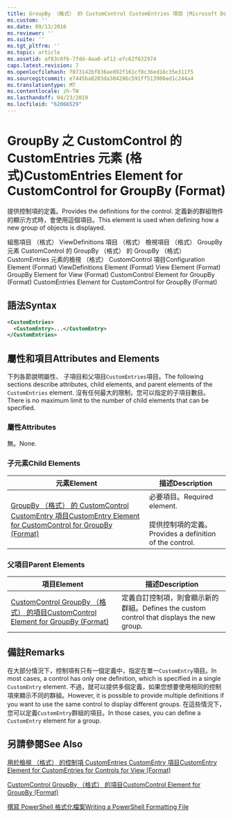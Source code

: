 ```yaml
---
title: GroupBy （格式） 的 CustomControl CustomEntries 項目 |Microsoft Docs
ms.custom: ''
ms.date: 09/13/2016
ms.reviewer: ''
ms.suite: ''
ms.tgt_pltfrm: ''
ms.topic: article
ms.assetid: af83c0f6-7fdd-4aa0-af12-efc62f632974
caps.latest.revision: 7
ms.openlocfilehash: f073142bf836ae892f161cf8c36ed16c35e311f5
ms.sourcegitcommit: e7445ba8203da304286c591ff513900ad1c244a4
ms.translationtype: MT
ms.contentlocale: zh-TW
ms.lasthandoff: 04/23/2019
ms.locfileid: "62066529"
---
```

# <a name="customentries-element-for-customcontrol-for-groupby-format"></a><span data-ttu-id="fee4c-102">GroupBy 之 CustomControl 的 CustomEntries 元素 (格式)</span><span class="sxs-lookup"><span data-stu-id="fee4c-102">CustomEntries Element for CustomControl for GroupBy (Format)</span></span>

<span data-ttu-id="fee4c-103">提供控制項的定義。</span><span class="sxs-lookup"><span data-stu-id="fee4c-103">Provides the definitions for the control.</span></span> <span data-ttu-id="fee4c-104">定義新的群組物件的顯示方式時，會使用這個項目。</span><span class="sxs-lookup"><span data-stu-id="fee4c-104">This element is used when defining how a new group of objects is displayed.</span></span>

<span data-ttu-id="fee4c-105">組態項目 （格式） ViewDefinitions 項目 （格式） 檢視項目 （格式） GroupBy 元素 CustomControl 的 GroupBy （格式） 的 GroupBy （格式） CustomEntries 元素的檢視 （格式） CustomControl 項目</span><span class="sxs-lookup"><span data-stu-id="fee4c-105">Configuration Element (Format) ViewDefinitions Element (Format) View Element (Format) GroupBy Element for View (Format) CustomControl Element for GroupBy (Format) CustomEntries Element for CustomControl for GroupBy (Format)</span></span>

## <a name="syntax"></a><span data-ttu-id="fee4c-106">語法</span><span class="sxs-lookup"><span data-stu-id="fee4c-106">Syntax</span></span>

```xml
<CustomEntries>
  <CustomEntry>...</CustomEntry>
</CustomEntries>
```

## <a name="attributes-and-elements"></a><span data-ttu-id="fee4c-107">屬性和項目</span><span class="sxs-lookup"><span data-stu-id="fee4c-107">Attributes and Elements</span></span>

<span data-ttu-id="fee4c-108">下列各節說明屬性、 子項目和父項目`CustomEntries`項目。</span><span class="sxs-lookup"><span data-stu-id="fee4c-108">The following sections describe attributes, child elements, and parent elements of the `CustomEntries` element.</span></span> <span data-ttu-id="fee4c-109">沒有任何最大的限制，您可以指定的子項目數目。</span><span class="sxs-lookup"><span data-stu-id="fee4c-109">There is no maximum limit to the number of child elements that can be specified.</span></span>

### <a name="attributes"></a><span data-ttu-id="fee4c-110">屬性</span><span class="sxs-lookup"><span data-stu-id="fee4c-110">Attributes</span></span>

<span data-ttu-id="fee4c-111">無。</span><span class="sxs-lookup"><span data-stu-id="fee4c-111">None.</span></span>

### <a name="child-elements"></a><span data-ttu-id="fee4c-112">子元素</span><span class="sxs-lookup"><span data-stu-id="fee4c-112">Child Elements</span></span>

|<span data-ttu-id="fee4c-113">元素</span><span class="sxs-lookup"><span data-stu-id="fee4c-113">Element</span></span>|<span data-ttu-id="fee4c-114">描述</span><span class="sxs-lookup"><span data-stu-id="fee4c-114">Description</span></span>|
|-------------|-----------------|
|[<span data-ttu-id="fee4c-115">GroupBy （格式） 的 CustomControl CustomEntry 項目</span><span class="sxs-lookup"><span data-stu-id="fee4c-115">CustomEntry Element for CustomControl for GroupBy (Format)</span></span>](./customentry-element-for-customcontrol-for-groupby-format.md)|<span data-ttu-id="fee4c-116">必要項目。</span><span class="sxs-lookup"><span data-stu-id="fee4c-116">Required element.</span></span><br /><br /> <span data-ttu-id="fee4c-117">提供控制項的定義。</span><span class="sxs-lookup"><span data-stu-id="fee4c-117">Provides a definition of the control.</span></span>|

### <a name="parent-elements"></a><span data-ttu-id="fee4c-118">父項目</span><span class="sxs-lookup"><span data-stu-id="fee4c-118">Parent Elements</span></span>

|<span data-ttu-id="fee4c-119">項目</span><span class="sxs-lookup"><span data-stu-id="fee4c-119">Element</span></span>|<span data-ttu-id="fee4c-120">描述</span><span class="sxs-lookup"><span data-stu-id="fee4c-120">Description</span></span>|
|-------------|-----------------|
|[<span data-ttu-id="fee4c-121">CustomControl GroupBy （格式） 的項目</span><span class="sxs-lookup"><span data-stu-id="fee4c-121">CustomControl Element for GroupBy (Format)</span></span>](./customcontrol-element-for-groupby-format.md)|<span data-ttu-id="fee4c-122">定義自訂控制項，則會顯示新的群組。</span><span class="sxs-lookup"><span data-stu-id="fee4c-122">Defines the custom control that displays the new group.</span></span>|

## <a name="remarks"></a><span data-ttu-id="fee4c-123">備註</span><span class="sxs-lookup"><span data-stu-id="fee4c-123">Remarks</span></span>

<span data-ttu-id="fee4c-124">在大部分情況下，控制項有只有一個定義中，指定在單一`CustomEntry`項目。</span><span class="sxs-lookup"><span data-stu-id="fee4c-124">In most cases, a control has only one definition, which is specified in a single `CustomEntry` element.</span></span> <span data-ttu-id="fee4c-125">不過，就可以提供多個定義，如果您想要使用相同的控制項來顯示不同的群組。</span><span class="sxs-lookup"><span data-stu-id="fee4c-125">However, it is possible to provide multiple definitions if you want to use the same control to display different groups.</span></span> <span data-ttu-id="fee4c-126">在這些情況下，您可以定義`CustomEntry`群組的項目。</span><span class="sxs-lookup"><span data-stu-id="fee4c-126">In those cases, you can define a `CustomEntry` element for a group.</span></span>

## <a name="see-also"></a><span data-ttu-id="fee4c-127">另請參閱</span><span class="sxs-lookup"><span data-stu-id="fee4c-127">See Also</span></span>

[<span data-ttu-id="fee4c-128">用於檢視 （格式） 的控制項 CustomEntries CustomEntry 項目</span><span class="sxs-lookup"><span data-stu-id="fee4c-128">CustomEntry Element for CustomEntries for Controls for View (Format)</span></span>](./customentry-element-for-customentries-for-controls-for-view-format.md)

[<span data-ttu-id="fee4c-129">CustomControl GroupBy （格式） 的項目</span><span class="sxs-lookup"><span data-stu-id="fee4c-129">CustomControl Element for GroupBy (Format)</span></span>](./customcontrol-element-for-groupby-format.md)

[<span data-ttu-id="fee4c-130">撰寫 PowerShell 格式化檔案</span><span class="sxs-lookup"><span data-stu-id="fee4c-130">Writing a PowerShell Formatting File</span></span>](./writing-a-powershell-formatting-file.md)
